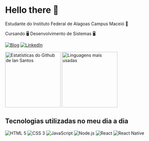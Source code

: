 # Hello there 👋

Estudante do Instituto Federal de Alagoas Campus Maceió 🌴

Cursando 🖥 Desenvolvimento de Sistemas 🖥

[![Blog](https://img.shields.io/website?label=1ansantos.github.io&style=for-the-badge&url=https://1ansantos.github.io/)](https://1ansantos.github.io/)
[![LinkedIn](https://img.shields.io/badge/LinkedIn-0077B5?style=for-the-badge&logo=linkedin&logoColor=white)](https://www.linkedin.com/in/ian-dos-santos-a20956283/)

<div>
    <img height="180em" alt="Estatísticas do Github de Ian Santos" src="https://github-readme-stats.vercel.app/api?username=1ansantos&show_icons=true&theme=radical&locale=pt-br&rank_icon=github">
    <img height="180em" alt="Linguagens mais usadas" src="https://github-readme-stats.vercel.app/api/top-langs/?username=1ansantos&layout=compact&theme=radical&locale=pt-br">
</div>

## Tecnologias utilizadas no meu dia a dia

![HTML 5](https://img.shields.io/badge/HTML5-E34F26?style=for-the-badge&logo=html5&logoColor=white)
![CSS 3](https://img.shields.io/badge/CSS3-1572B6?style=for-the-badge&logo=css3&logoColor=white)
![JavaScript](https://img.shields.io/badge/JavaScript-323330?style=for-the-badge&logo=javascript&logoColor=F7DF1E)
![Node.js](https://img.shields.io/badge/Node.js-43853D?style=for-the-badge&logo=node.js&logoColor=white)
![React](https://img.shields.io/badge/React-20232A?style=for-the-badge&logo=react&logoColor=61DAFB)
![React Native](https://img.shields.io/badge/React_Native-20232A?style=for-the-badge&logo=react&logoColor=61DAFB)


<!---
Como personalizar o seu perfil no Github
- https://www.youtube.com/watch?v=cRoBt6AZgjc&t=300s
- https://www.youtube.com/watch?v=TsaLQAetPLU

CARDS
- https://github.com/anuraghazra/github-readme-stats

BADGES & Icons
- https://dev.to/envoy_/150-badges-for-github-pnk
- https://devicon.dev/
--->
